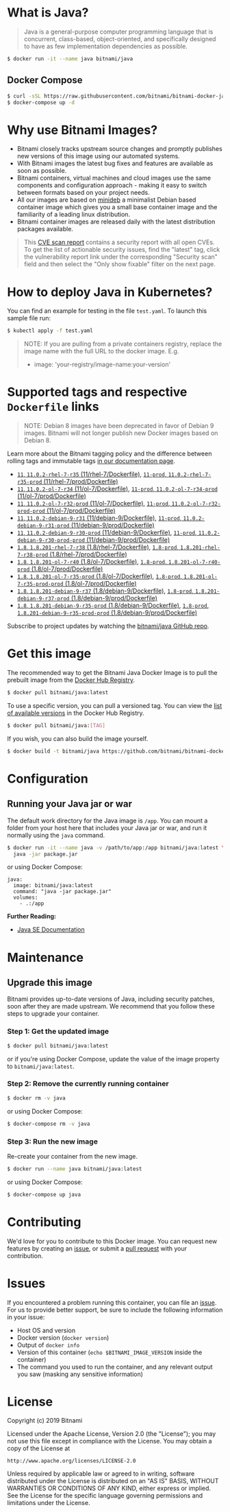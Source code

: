 # What is Java?

> Java is a general-purpose computer programming language that is concurrent, class-based, object-oriented, and specifically designed to have as few implementation dependencies as possible.

```bash
$ docker run -it --name java bitnami/java
```

## Docker Compose

```bash
$ curl -sSL https://raw.githubusercontent.com/bitnami/bitnami-docker-java/master/docker-compose.yml > docker-compose.yml
$ docker-compose up -d
```

# Why use Bitnami Images?

* Bitnami closely tracks upstream source changes and promptly publishes new versions of this image using our automated systems.
* With Bitnami images the latest bug fixes and features are available as soon as possible.
* Bitnami containers, virtual machines and cloud images use the same components and configuration approach - making it easy to switch between formats based on your project needs.
* All our images are based on [minideb](https://github.com/bitnami/minideb) a minimalist Debian based container image which gives you a small base container image and the familiarity of a leading linux distribution.
* Bitnami container images are released daily with the latest distribution packages available.


> This [CVE scan report](https://quay.io/repository/bitnami/java?tab=tags) contains a security report with all open CVEs. To get the list of actionable security issues, find the "latest" tag, click the vulnerability report link under the corresponding "Security scan" field and then select the "Only show fixable" filter on the next page.

# How to deploy Java in Kubernetes?

You can find an example for testing in the file `test.yaml`. To launch this sample file run:

```bash
$ kubectl apply -f test.yaml
```

> NOTE: If you are pulling from a private containers registry, replace the image name with the full URL to the docker image. E.g.
>
> - image: 'your-registry/image-name:your-version'

# Supported tags and respective `Dockerfile` links

> NOTE: Debian 8 images have been deprecated in favor of Debian 9 images. Bitnami will not longer publish new Docker images based on Debian 8.

Learn more about the Bitnami tagging policy and the difference between rolling tags and immutable tags [in our documentation page](https://docs.bitnami.com/containers/how-to/understand-rolling-tags-containers/).


- [`11`, `11.0.2-rhel-7-r35` (11/rhel-7/Dockerfile)](https://github.com/bitnami/bitnami-docker-java/blob/11.0.2-rhel-7-r35/11/rhel-7/Dockerfile), [`11-prod`, `11.0.2-rhel-7-r35-prod` (11/rhel-7/prod/Dockerfile)](https://github.com/bitnami/bitnami-docker-java/blob/11.0.2-rhel-7-r35/11/rhel-7/prod/Dockerfile)
- [`11`, `11.0.2-ol-7-r34` (11/ol-7/Dockerfile)](https://github.com/bitnami/bitnami-docker-java/blob/11.0.2-ol-7-r34/11/ol-7/Dockerfile), [`11-prod`, `11.0.2-ol-7-r34-prod` (11/ol-7/prod/Dockerfile)](https://github.com/bitnami/bitnami-docker-java/blob/11.0.2-ol-7-r34/11/ol-7/prod/Dockerfile)
- [`11`, `11.0.2-ol-7-r32-prod` (11/ol-7/Dockerfile)](https://github.com/bitnami/bitnami-docker-java/blob/11.0.2-ol-7-r32-prod/11/ol-7/Dockerfile), [`11-prod`, `11.0.2-ol-7-r32-prod-prod` (11/ol-7/prod/Dockerfile)](https://github.com/bitnami/bitnami-docker-java/blob/11.0.2-ol-7-r32-prod/11/ol-7/prod/Dockerfile)
- [`11`, `11.0.2-debian-9-r31` (11/debian-9/Dockerfile)](https://github.com/bitnami/bitnami-docker-java/blob/11.0.2-debian-9-r31/11/debian-9/Dockerfile), [`11-prod`, `11.0.2-debian-9-r31-prod` (11/debian-9/prod/Dockerfile)](https://github.com/bitnami/bitnami-docker-java/blob/11.0.2-debian-9-r31/11/debian-9/prod/Dockerfile)
- [`11`, `11.0.2-debian-9-r30-prod` (11/debian-9/Dockerfile)](https://github.com/bitnami/bitnami-docker-java/blob/11.0.2-debian-9-r30-prod/11/debian-9/Dockerfile), [`11-prod`, `11.0.2-debian-9-r30-prod-prod` (11/debian-9/prod/Dockerfile)](https://github.com/bitnami/bitnami-docker-java/blob/11.0.2-debian-9-r30-prod/11/debian-9/prod/Dockerfile)
- [`1.8`, `1.8.201-rhel-7-r38` (1.8/rhel-7/Dockerfile)](https://github.com/bitnami/bitnami-docker-java/blob/1.8.201-rhel-7-r38/1.8/rhel-7/Dockerfile), [`1.8-prod`, `1.8.201-rhel-7-r38-prod` (1.8/rhel-7/prod/Dockerfile)](https://github.com/bitnami/bitnami-docker-java/blob/1.8.201-rhel-7-r38/1.8/rhel-7/prod/Dockerfile)
- [`1.8`, `1.8.201-ol-7-r40` (1.8/ol-7/Dockerfile)](https://github.com/bitnami/bitnami-docker-java/blob/1.8.201-ol-7-r40/1.8/ol-7/Dockerfile), [`1.8-prod`, `1.8.201-ol-7-r40-prod` (1.8/ol-7/prod/Dockerfile)](https://github.com/bitnami/bitnami-docker-java/blob/1.8.201-ol-7-r40/1.8/ol-7/prod/Dockerfile)
- [`1.8`, `1.8.201-ol-7-r35-prod` (1.8/ol-7/Dockerfile)](https://github.com/bitnami/bitnami-docker-java/blob/1.8.201-ol-7-r35-prod/1.8/ol-7/Dockerfile), [`1.8-prod`, `1.8.201-ol-7-r35-prod-prod` (1.8/ol-7/prod/Dockerfile)](https://github.com/bitnami/bitnami-docker-java/blob/1.8.201-ol-7-r35-prod/1.8/ol-7/prod/Dockerfile)
- [`1.8`, `1.8.201-debian-9-r37` (1.8/debian-9/Dockerfile)](https://github.com/bitnami/bitnami-docker-java/blob/1.8.201-debian-9-r37/1.8/debian-9/Dockerfile), [`1.8-prod`, `1.8.201-debian-9-r37-prod` (1.8/debian-9/prod/Dockerfile)](https://github.com/bitnami/bitnami-docker-java/blob/1.8.201-debian-9-r37/1.8/debian-9/prod/Dockerfile)
- [`1.8`, `1.8.201-debian-9-r35-prod` (1.8/debian-9/Dockerfile)](https://github.com/bitnami/bitnami-docker-java/blob/1.8.201-debian-9-r35-prod/1.8/debian-9/Dockerfile), [`1.8-prod`, `1.8.201-debian-9-r35-prod-prod` (1.8/debian-9/prod/Dockerfile)](https://github.com/bitnami/bitnami-docker-java/blob/1.8.201-debian-9-r35-prod/1.8/debian-9/prod/Dockerfile)

Subscribe to project updates by watching the [bitnami/java GitHub repo](https://github.com/bitnami/bitnami-docker-java).

# Get this image

The recommended way to get the Bitnami Java Docker Image is to pull the prebuilt image from the [Docker Hub Registry](https://hub.docker.com/r/bitnami/java).

```bash
$ docker pull bitnami/java:latest
```

To use a specific version, you can pull a versioned tag. You can view the [list of available versions](https://hub.docker.com/r/bitnami/java/tags/) in the Docker Hub Registry.

```bash
$ docker pull bitnami/java:[TAG]
```

If you wish, you can also build the image yourself.

```bash
$ docker build -t bitnami/java https://github.com/bitnami/bitnami-docker-java.git
```

# Configuration

## Running your Java jar or war

The default work directory for the Java image is `/app`. You can mount a folder from your host here that includes your Java jar or war, and run it normally using the `java` command.

```bash
$ docker run -it --name java -v /path/to/app:/app bitnami/java:latest \
  java -jar package.jar
```

or using Docker Compose:

```
java:
  image: bitnami/java:latest
  command: "java -jar package.jar"
  volumes:
    - .:/app
```

**Further Reading:**

  - [Java SE Documentation](https://docs.oracle.com/javase/8/docs/api/)

# Maintenance

## Upgrade this image

Bitnami provides up-to-date versions of Java, including security patches, soon after they are made upstream. We recommend that you follow these steps to upgrade your container.

### Step 1: Get the updated image

```bash
$ docker pull bitnami/java:latest
```

or if you're using Docker Compose, update the value of the image property to `bitnami/java:latest`.

### Step 2: Remove the currently running container

```bash
$ docker rm -v java
```

or using Docker Compose:

```bash
$ docker-compose rm -v java
```

### Step 3: Run the new image

Re-create your container from the new image.

```bash
$ docker run --name java bitnami/java:latest
```

or using Docker Compose:

```bash
$ docker-compose up java
```

# Contributing

We'd love for you to contribute to this Docker image. You can request new features by creating an [issue](https://github.com/bitnami/bitnami-docker-java/issues), or submit a [pull request](https://github.com/bitnami/bitnami-docker-java/pulls) with your contribution.

# Issues

If you encountered a problem running this container, you can file an [issue](https://github.com/bitnami/bitnami-docker-java/issues). For us to provide better support, be sure to include the following information in your issue:

- Host OS and version
- Docker version (`docker version`)
- Output of `docker info`
- Version of this container (`echo $BITNAMI_IMAGE_VERSION` inside the container)
- The command you used to run the container, and any relevant output you saw (masking any sensitive
information)

# License

Copyright (c) 2019 Bitnami

Licensed under the Apache License, Version 2.0 (the "License");
you may not use this file except in compliance with the License.
You may obtain a copy of the License at

    http://www.apache.org/licenses/LICENSE-2.0

Unless required by applicable law or agreed to in writing, software
distributed under the License is distributed on an "AS IS" BASIS,
WITHOUT WARRANTIES OR CONDITIONS OF ANY KIND, either express or implied.
See the License for the specific language governing permissions and
limitations under the License.
